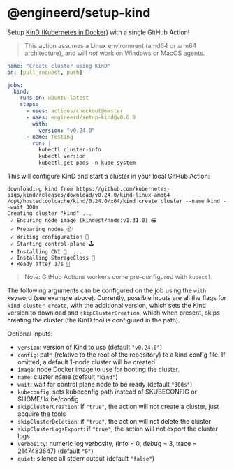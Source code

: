 # @engineerd/setup-kind

Setup [KinD (Kubernetes in Docker)](https://kind.sigs.k8s.io/) with a single
GitHub Action!

> This action assumes a Linux environment (amd64 or arm64 architecture), and will _not_ work on Windows or
> MacOS agents.

```yaml
name: "Create cluster using KinD"
on: [pull_request, push]

jobs:
  kind:
    runs-on: ubuntu-latest
    steps:
      - uses: actions/checkout@master
      - uses: engineerd/setup-kind@v0.6.0
        with:
          version: "v0.24.0"
      - name: Testing
        run: |
          kubectl cluster-info
          kubectl version
          kubectl get pods -n kube-system
```

This will configure KinD and start a cluster in your local GitHub Action:

```
downloading kind from https://github.com/kubernetes-sigs/kind/releases/download/v0.24.0/kind-linux-amd64
/opt/hostedtoolcache/kind/0.24.0/x64/kind create cluster --name kind --wait 300s
Creating cluster "kind" ...
 ✓ Ensuring node image (kindest/node:v1.31.0) 🖼
 ✓ Preparing nodes 📦 
 ✓ Writing configuration 📜
 ✓ Starting control-plane 🕹️
 • Installing CNI 🔌  ...
 ✓ Installing StorageClass 💾
 • Ready after 17s 💚
```

> Note: GitHub Actions workers come pre-configured with `kubectl`.

The following arguments can be configured on the job using the `with` keyword
(see example above). Currently, possible inputs are all the flags for
`kind cluster create`, with the additional version, which sets the Kind version
to download and `skipClusterCreation`, which when present, skips creating the
cluster (the KinD tool is configured in the path).

Optional inputs:

- `version`: version of Kind to use (default `"v0.24.0"`)
- `config`: path (relative to the root of the repository) to a kind config file.
  If omitted, a default 1-node cluster will be created
- `image`: node Docker image to use for booting the cluster.
- `name`: cluster name (default `"kind"`)
- `wait`: wait for control plane node to be ready (default `"300s"`)
- `kubeconfig`: sets kubeconfig path instead of $KUBECONFIG or $HOME/.kube/config
- `skipClusterCreation`: if `"true"`, the action will not create a cluster, just
  acquire the tools
- `skipClusterDeletion`: if `"true"`, the action will not delete the cluster
- `skipClusterLogsExport`: if `"true"`, the action will not export the cluster logs
- `verbosity`: numeric log verbosity, (info = 0, debug = 3, trace = 2147483647) (default `"0"`)
- `quiet`: silence all stderr output (default `"false"`)


[kind-kubeconfig]: https://github.com/kubernetes-sigs/kind/issues/1060
[gh-actions-path]:
  https://github.blog/changelog/2020-10-01-github-actions-deprecating-set-env-and-add-path-commands/
[path-issue]: https://github.com/engineerd/setup-kind/issues/28

